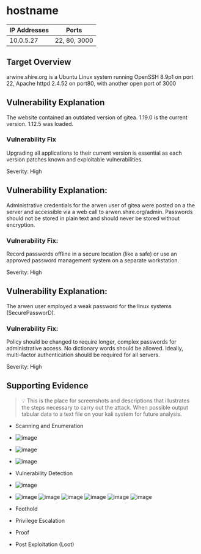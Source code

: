 
# hostname

| IP Addresses |  Ports  |
| ------------ | ------- |
|  10.0.5.27   | 22, 80, 3000|

## Target Overview
arwine.shire.org is a Ubuntu Linux system running OpenSSH 8.9p1 on port 22, Apache httpd 2.4.52 on port80, with another open port of 3000

## Vulnerability Explanation
The website contained an outdated version of gitea.  1.19.0 is the current version.  1.12.5 was loaded. 

### Vulnerability Fix
Upgrading all applications to their current version is essential as each version patches known and exploitable vulnerabilities. 

Severity: High

## Vulnerability Explanation:  
Administrative credentials for the arwen user of gitea were posted on a the server and accessible via a web call to arwen.shire.org/admin. Passwords should not be stored in plain text and should never be stored without encryption.

### Vulnerability Fix: 
Record passwords offline in a secure location (like a safe) or use an approved password management system on a separate workstation.

Severity: High

## Vulnerability Explanation:  
The arwen user employed a weak password for the linux systems (SecurePassworD).  

### Vulnerability Fix: 
Policy should be changed to require longer, complex passwords for administrative access.  No dictionary words should be allowed. Ideally, multi-factor authentication should be required for all servers.

Severity: High


## Supporting Evidence

> :bulb: This is the place for screenshots and descriptions that illustrates the steps necessary to carry out the attack.  When possible output tabular data to a text file on your kali system for future analysis.

* Scanning and Enumeration
* ![image](https://github.com/jude-lindale/SEC-480/assets/70959569/03859616-f0e7-4397-85f0-6d03e9d9d389)
* ![image](https://github.com/jude-lindale/SEC-480/assets/70959569/3f9851c9-2c52-4818-a767-30f5c6be361c)
* ![image](https://github.com/jude-lindale/SEC-480/assets/70959569/c149b4eb-8cac-4041-921a-ef35dfd8da8f)



* Vulnerability Detection
* ![image](https://github.com/jude-lindale/SEC-480/assets/70959569/1efcc2cd-94a4-49b3-b5ff-ab7c9407119f)
* ![image](https://github.com/jude-lindale/SEC-480/assets/70959569/0125c194-e6ca-433f-85a4-06d52a519b35)
![image](https://github.com/jude-lindale/SEC-480/assets/70959569/1a69bea2-96fc-4193-98f8-5fa2c290c7e3)
![image](https://github.com/jude-lindale/SEC-480/assets/70959569/9a5fae2f-cc4b-4121-99e2-cd184f6557af)
![image](https://github.com/jude-lindale/SEC-480/assets/70959569/4dfff5e3-9cc2-45c8-9f65-104555b165ec)
![image](https://github.com/jude-lindale/SEC-480/assets/70959569/fd98b9fb-814c-4824-aaa3-f8b3247ea146)
![image](https://github.com/jude-lindale/SEC-480/assets/70959569/7cc3a9af-51ed-4b7a-9246-d2cef1bbe712)



* Foothold
* Privilege Escalation
* Proof
* Post Exploitation (Loot)
